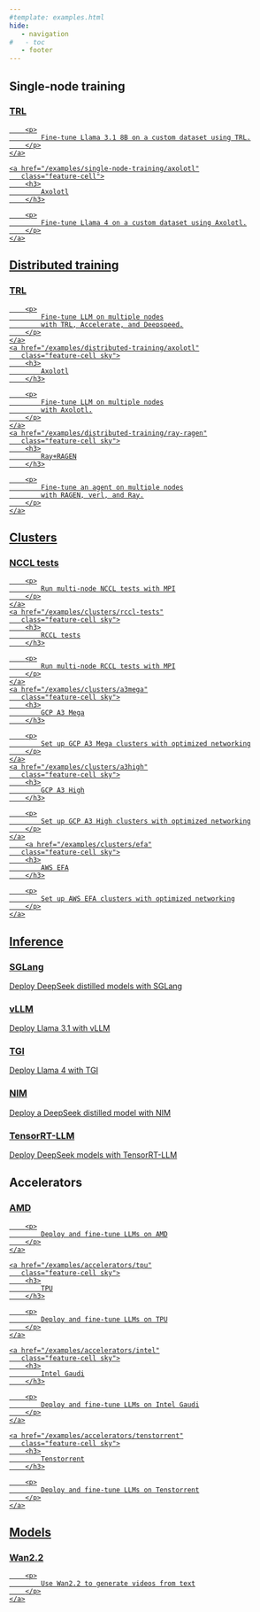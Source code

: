 ```yaml
---
#template: examples.html
hide:
   - navigation
#   - toc
   - footer
---
```


<style>
.md-main .md-main__inner.md-grid {
    flex-direction: row-reverse;
}
</style>

## Single-node training

<div class="tx-landing__highlights_grid">
    <a href="/examples/single-node-training/trl"
       class="feature-cell">
        <h3>
            TRL
        </h3>

        <p>
            Fine-tune Llama 3.1 8B on a custom dataset using TRL.
        </p>
    </a>

    <a href="/examples/single-node-training/axolotl"
       class="feature-cell">
        <h3>
            Axolotl
        </h3>

        <p>
            Fine-tune Llama 4 on a custom dataset using Axolotl.
        </p>
    </a>
</div>

## Distributed training

<div class="tx-landing__highlights_grid">
    <a href="/examples/distributed-training/trl"
       class="feature-cell sky">
        <h3>
            TRL
        </h3>

        <p>
            Fine-tune LLM on multiple nodes
            with TRL, Accelerate, and Deepspeed.
        </p>
    </a>
    <a href="/examples/distributed-training/axolotl"
       class="feature-cell sky">
        <h3>
            Axolotl
        </h3>

        <p>
            Fine-tune LLM on multiple nodes
            with Axolotl.
        </p>
    </a>
    <a href="/examples/distributed-training/ray-ragen"
       class="feature-cell sky">
        <h3>
            Ray+RAGEN
        </h3>

        <p>
            Fine-tune an agent on multiple nodes
            with RAGEN, verl, and Ray.
        </p>
    </a>
</div>


## Clusters

<div class="tx-landing__highlights_grid">
    <a href="/examples/clusters/nccl-tests"
       class="feature-cell sky">
        <h3>
            NCCL tests
        </h3>

        <p>
            Run multi-node NCCL tests with MPI
        </p>
    </a>
    <a href="/examples/clusters/rccl-tests"
       class="feature-cell sky">
        <h3>
            RCCL tests
        </h3>

        <p>
            Run multi-node RCCL tests with MPI
        </p>
    </a>
    <a href="/examples/clusters/a3mega"
       class="feature-cell sky">
        <h3>
            GCP A3 Mega
        </h3>

        <p>
            Set up GCP A3 Mega clusters with optimized networking
        </p>
    </a>
    <a href="/examples/clusters/a3high"
       class="feature-cell sky">
        <h3>
            GCP A3 High
        </h3>

        <p>
            Set up GCP A3 High clusters with optimized networking
        </p>
    </a>
        <a href="/examples/clusters/efa"
       class="feature-cell sky">
        <h3>
            AWS EFA
        </h3>

        <p>
            Set up AWS EFA clusters with optimized networking
        </p>
    </a>
</div>

## Inference

<div class="tx-landing__highlights_grid">
    <a href="/examples/inference/sglang" 
       class="feature-cell">
       <h3>
           SGLang
       </h3>
       <p>
           Deploy DeepSeek distilled models with SGLang
      </p>
    </a>
    <a href="/examples/inference/vllm" 
       class="feature-cell">
       <h3>
           vLLM
       </h3>
       <p>
            Deploy Llama 3.1 with vLLM
        </p>
    </a>
    <a href="/examples/inference/tgi" 
       class="feature-cell">
       <h3>
           TGI
       </h3>
       <p>
            Deploy Llama 4 with TGI
        </p>
    </a>
    <a href="/examples/inference/nim" 
       class="feature-cell">
       <h3>
           NIM
       </h3>
       <p>
            Deploy a DeepSeek distilled model with NIM
        </p>
    </a>
    <a href="/examples/inference/trtllm"
       class="feature-cell">
       <h3>
           TensorRT-LLM
       </h3>
       <p>
            Deploy DeepSeek models with TensorRT-LLM
        </p>
    </a>
</div>

## Accelerators

<div class="tx-landing__highlights_grid">
    <a href="/examples/accelerators/amd"
       class="feature-cell sky">
        <h3>
            AMD
        </h3>

        <p>
            Deploy and fine-tune LLMs on AMD
        </p>
    </a>

    <a href="/examples/accelerators/tpu"
       class="feature-cell sky">
        <h3>
            TPU
        </h3>

        <p>
            Deploy and fine-tune LLMs on TPU
        </p>
    </a>

    <a href="/examples/accelerators/intel"
       class="feature-cell sky">
        <h3>
            Intel Gaudi
        </h3>

        <p>
            Deploy and fine-tune LLMs on Intel Gaudi
        </p>
    </a>

    <a href="/examples/accelerators/tenstorrent"
       class="feature-cell sky">
        <h3>
            Tenstorrent
        </h3>

        <p>
            Deploy and fine-tune LLMs on Tenstorrent
        </p>
    </a>
</div>

## Models

<div class="tx-landing__highlights_grid">
    <a href="/examples/models/wan22"
       class="feature-cell sky">
        <h3>
            Wan2.2
        </h3>

        <p>
            Use Wan2.2 to generate videos from text
        </p>
    </a>
</div>


<!-- ## Misc

<div class="tx-landing__highlights_grid">
    <a href="/examples/misc/docker-compose"
       class="feature-cell sky">
        <h3>
            Docker Compose
        </h3>

        <p>
            Use Docker and Docker Compose inside runs
        </p>
    </a>
</div> -->

